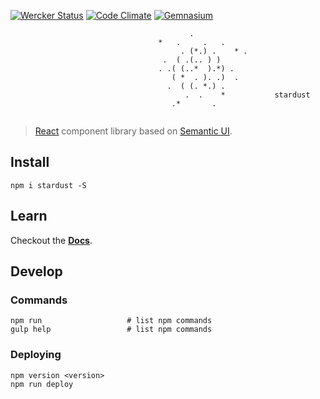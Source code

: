 [![Wercker Status](https://img.shields.io/wercker/ci/TechnologyAdvice/stardust.svg?style=flat-square)](https://app.wercker.com/TechnologyAdvice/stardust) [![Code Climate](https://img.shields.io/codeclimate/github/TechnologyAdvice/stardust.svg?style=flat-square)](https://codeclimate.com/github/TechnologyAdvice/stardust) [![Gemnasium](https://img.shields.io/gemnasium/TechnologyAdvice/stardust.svg?style=flat-square)](https://gemnasium.com/TechnologyAdvice/stardust)
```
                                        .
                                 *   .     .   . 
                                      . (*.) .    * .
                                  .  ( .(.. ) )  
                                 . .( (..*  ).*) . 
                                    ( *  . ). .)  .
                                   .  ( (. *.) . 
                                       .  .    *           stardust
                                    .*       .
                         
```
>[React](https://facebook.github.io/react/) component library based on [Semantic UI](http://semantic-ui.com/).

## Install

```
npm i stardust -S
```

## Learn
Checkout the **[Docs](https://technologyadvice.github.io/stardust/)**.

## Develop

### Commands

```
npm run                   # list npm commands 
gulp help                 # list npm commands
```

### Deploying

```
npm version <version>
npm run deploy
```
